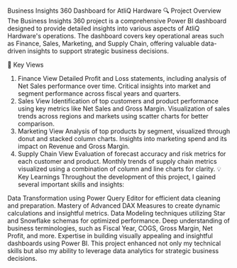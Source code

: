 Business Insights 360 Dashboard for AtliQ Hardware
🔍 Project Overview
The Business Insights 360 project is a comprehensive Power BI dashboard designed to provide detailed insights into various aspects of AtliQ Hardware's operations. The dashboard covers key operational areas such as Finance, Sales, Marketing, and Supply Chain, offering valuable data-driven insights to support strategic business decisions.

🌟 Key Views
1. Finance View
Detailed Profit and Loss statements, including analysis of Net Sales performance over time.
Critical insights into market and segment performance across fiscal years and quarters.
2. Sales View
Identification of top customers and product performance using key metrics like Net Sales and Gross Margin.
Visualization of sales trends across regions and markets using scatter charts for better comparison.
3. Marketing View
Analysis of top products by segment, visualized through donut and stacked column charts.
Insights into marketing spend and its impact on Revenue and Gross Margin.
4. Supply Chain View
Evaluation of forecast accuracy and risk metrics for each customer and product.
Monthly trends of supply chain metrics visualized using a combination of column and line charts for clarity.
💡 Key Learnings
Throughout the development of this project, I gained several important skills and insights:

Data Transformation using Power Query Editor for efficient data cleaning and preparation.
Mastery of Advanced DAX Measures to create dynamic calculations and insightful metrics.
Data Modeling techniques utilizing Star and Snowflake schemas for optimized performance.
Deep understanding of business terminologies, such as Fiscal Year, COGS, Gross Margin, Net Profit, and more.
Expertise in building visually appealing and insightful dashboards using Power BI.
This project enhanced not only my technical skills but also my ability to leverage data analytics for strategic business decisions.
